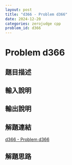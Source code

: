```yaml
---
layout: post
title: "d366 - Problem d366"
date: 2024-12-20
categories: zerojudge cpp
problem_id: d366
---
```


# Problem d366

## 題目描述



## 輸入說明



## 輸出說明



## 解題連結

[d366 - Problem d366](https://zerojudge.tw/ShowProblem?problemid=d366)

## 解題思路

